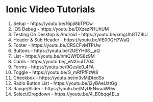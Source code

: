 # Ionic Video Tutorials

<ol>
  <li>Setup - https://youtu.be/16pjl8bTPCw</li>
  <li>iOS Debug - https://youtu.be/DXzezPHUhUM</li>
  <li>Testing On Desktop & Android - https://youtu.be/xmgUhGTZ8IU</li>
  <li>Header & Sub Header - https://youtu.be/ifE00QH7WaQ</li>
  <li>Footer - https://youtu.be/CRSCFvMTPUw</li>
  <li>Buttons - https://youtu.be/2UEYH68__aQ</li>
  <li>List - https://youtu.be/nmQWfDS8z9M</li>
  <li>Cards - https://youtu.be/_eNXnuIT704</li>
  <li>Forms - https://youtu.be/9GesIe0_4FA</li>
  <li>Toggle - https://youtu.be/G_mRfPfFzW8</li>
  <li>Checkbox - https://youtu.be/m3vMjDtedSo</li>
  <li>Radio Button List - https://youtu.be/j2yBAeUztGg</li>
  <li>Range/Slider - https://youtu.be/MyUENwaaW9w</li>
  <li>Select/Dropdown - https://youtu.be/4_B0bqq4ELs</li>
<ol>
